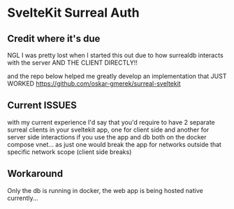 # SvelteKit Surreal Auth

## Credit where it's due
NGL I was pretty lost when I started this out due to how surrealdb interacts with the server AND THE CLIENT DIRECTLY!! 

and the repo below helped me greatly develop an implementation that JUST WORKED
https://github.com/oskar-gmerek/surreal-sveltekit

## Current ISSUES
with my current experience I'd say that you'd require to have 2 separate surreal clients in your sveltekit app, one for client side and another for server side interactions if you use the app and db both on the docker compose vnet... as just one would break the app for networks outside that specific network scope (client side breaks)

## Workaround 
Only the db is running in docker, the web app is being hosted native currently... 
